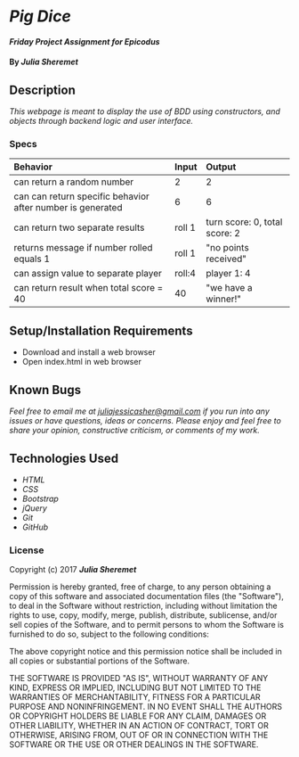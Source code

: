 # _Pig Dice_

#### _Friday Project Assignment for Epicodus_

#### By _**Julia Sheremet**_

## Description

_This webpage is meant to display the use of BDD using constructors, and objects through backend logic and user interface._

### Specs
| Behavior | Input | Output |
| :-------------     | :------------- | :------------- |
| can return a random number | 2 | 2 |
| can can return specific behavior after number is generated | 6 | 6 |
| can return two separate results | roll 1 | turn score: 0, total score: 2 |
| returns message if number rolled equals 1 | roll 1 | "no points received" |
| can assign value to separate player | roll:4 | player 1: 4 |
| can return result when total score = 40 | 40 | "we have a winner!" |

## Setup/Installation Requirements

* Download and install a web browser
* Open index.html in web browser

## Known Bugs

_Feel free to email me at [juliajessicasher@gmail.com](mailto:juliajessicasher@gmail.com) if you run into any issues or have questions, ideas or concerns. Please enjoy and feel free to share your opinion, constructive criticism, or comments of my work._

## Technologies Used

* _HTML_
* _CSS_
* _Bootstrap_
* _jQuery_
* _Git_
* _GitHub_

### License

Copyright (c) 2017 ****_Julia Sheremet_****

Permission is hereby granted, free of charge, to any person obtaining a copy of this software and associated documentation files (the "Software"), to deal in the Software without restriction, including without limitation the rights to use, copy, modify, merge, publish, distribute, sublicense, and/or sell copies of the Software, and to permit persons to whom the Software is furnished to do so, subject to the following conditions:

The above copyright notice and this permission notice shall be included in all copies or substantial portions of the Software.

THE SOFTWARE IS PROVIDED "AS IS", WITHOUT WARRANTY OF ANY KIND, EXPRESS OR IMPLIED, INCLUDING BUT NOT LIMITED TO THE WARRANTIES OF MERCHANTABILITY, FITNESS FOR A PARTICULAR PURPOSE AND NONINFRINGEMENT. IN NO EVENT SHALL THE AUTHORS OR COPYRIGHT HOLDERS BE LIABLE FOR ANY CLAIM, DAMAGES OR OTHER LIABILITY, WHETHER IN AN ACTION OF CONTRACT, TORT OR OTHERWISE, ARISING FROM, OUT OF OR IN CONNECTION WITH THE SOFTWARE OR THE USE OR OTHER DEALINGS IN THE SOFTWARE.
